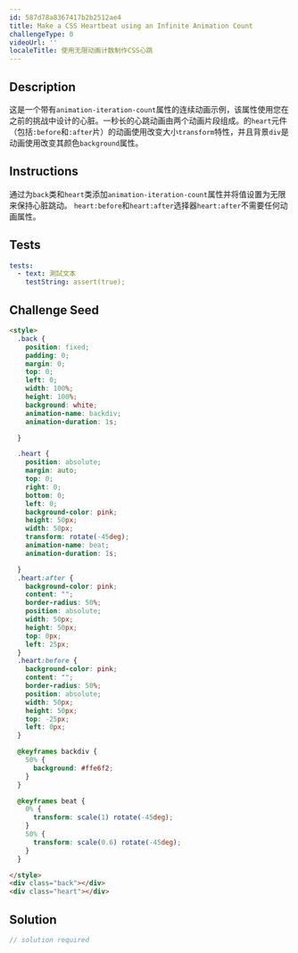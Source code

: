 ```yaml
---
id: 587d78a8367417b2b2512ae4
title: Make a CSS Heartbeat using an Infinite Animation Count
challengeType: 0
videoUrl: ''
localeTitle: 使用无限动画计数制作CSS心跳
---
```


## Description
<section id="description">这是一个带有<code>animation-iteration-count</code>属性的连续动画示例，该属性使用您在之前的挑战中设计的心脏。一秒长的心跳动画由两个动画片段组成。的<code>heart</code>元件（包括<code>:before</code>和<code>:after</code>片）的动画使用改变大小<code>transform</code>特性，并且背景<code>div</code>是动画使用改变其颜色<code>background</code>属性。 </section>

## Instructions
<section id="instructions">通过为<code>back</code>类和<code>heart</code>类添加<code>animation-iteration-count</code>属性并将值设置为无限来保持心脏跳动。 <code>heart:before</code>和<code>heart:after</code>选择器<code>heart:after</code>不需要任何动画属性。 </section>

## Tests
<section id='tests'>

```yml
tests:
  - text: 測試文本
    testString: assert(true);

```

</section>

## Challenge Seed
<section id='challengeSeed'>

<div id='html-seed'>

```html
<style>
  .back {
    position: fixed;
    padding: 0;
    margin: 0;
    top: 0;
    left: 0;
    width: 100%;
    height: 100%;
    background: white;
    animation-name: backdiv;
    animation-duration: 1s;

  }

  .heart {
    position: absolute;
    margin: auto;
    top: 0;
    right: 0;
    bottom: 0;
    left: 0;
    background-color: pink;
    height: 50px;
    width: 50px;
    transform: rotate(-45deg);
    animation-name: beat;
    animation-duration: 1s;

  }
  .heart:after {
    background-color: pink;
    content: "";
    border-radius: 50%;
    position: absolute;
    width: 50px;
    height: 50px;
    top: 0px;
    left: 25px;
  }
  .heart:before {
    background-color: pink;
    content: "";
    border-radius: 50%;
    position: absolute;
    width: 50px;
    height: 50px;
    top: -25px;
    left: 0px;
  }

  @keyframes backdiv {
    50% {
      background: #ffe6f2;
    }
  }

  @keyframes beat {
    0% {
      transform: scale(1) rotate(-45deg);
    }
    50% {
      transform: scale(0.6) rotate(-45deg);
    }
  }

</style>
<div class="back"></div>
<div class="heart"></div>

```

</div>



</section>

## Solution
<section id='solution'>

```js
// solution required
```
</section>
